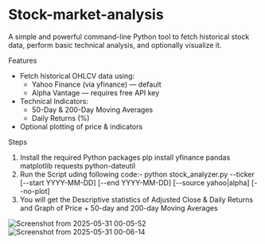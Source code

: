 # Stock-market-analysis

A simple and powerful command-line Python tool to fetch historical stock data, perform basic technical analysis, and optionally visualize it.

Features
- Fetch historical OHLCV data using:
  - Yahoo Finance (via yfinance) — default
  - Alpha Vantage — requires free API key
- Technical Indicators:
  - 50-Day & 200-Day Moving Averages
  - Daily Returns (%)
- Optional plotting of price & indicators

Steps
1. Install the required Python packages
   pip install yfinance pandas matplotlib requests python-dateutil
2. Run the Script uding following code:-
   python stock_analyzer.py --ticker <TICKER> [--start YYYY-MM-DD] [--end YYYY-MM-DD] [--source yahoo|alpha] [--no-plot]
3. You will get the Descriptive statistics of Adjusted Close & Daily Returns and Graph of Price + 50-day and 200-day Moving Averages














































![Screenshot from 2025-05-31 00-05-52](https://github.com/user-attachments/assets/e5753363-9e6d-4afd-b957-a7113f1651a7)
![Screenshot from 2025-05-31 00-06-14](https://github.com/user-attachments/assets/2b2a635a-2308-4281-a059-23aef72af594)
